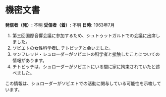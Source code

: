 # 機密文書

**発信者（発）:** 不明
**受信者（着）:** 不明
**日時:** 1963年7月

1. 第三回国際音響会議に参加するため、シュトゥットガルトでの会議に出席しました。
2. ソビエトの女性科学者L. チトビッチと会いました。
3. マンフレッド・シュローダーがソビエトの科学者と接触したことについての情報があります。
4. チトビッチは、シュローダーがソビエトにいる間に家に拘束されていたと述べました。

この情報は、シュローダーがソビエトでの活動に関与している可能性を示唆しています。